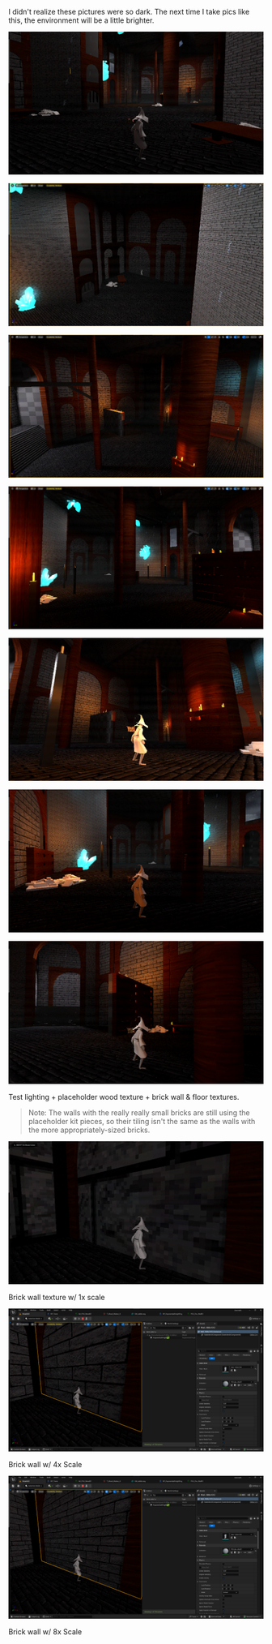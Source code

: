 I didn't realize these pictures were so dark. The next time I take pics like this, the environment will be a little brighter.

![](<../../../../_Meta/Attachments/Pasted image 20250608221736.png>)

![](<../../../../_Meta/Attachments/Pasted image 20250608222631.png>)

![](<../../../../_Meta/Attachments/Pasted image 20250608222649.png>)

![](<../../../../_Meta/Attachments/Pasted image 20250608222725.png>)

![](<../../../../_Meta/Attachments/Pasted image 20250608222749.png>)

![](<../../../../_Meta/Attachments/Pasted image 20250608222807.png>)

![](<../../../../_Meta/Attachments/Pasted image 20250608223330.png>)

Test lighting + placeholder wood texture + brick wall & floor textures.

> Note: The walls with the really really small bricks are still using the placeholder kit pieces, so their tiling isn't the same as the walls with the more appropriately-sized bricks.

![](<../../../../_Meta/Attachments/Pasted image 20250608222017.png>)

Brick wall texture w/ 1x scale

![](<../../../../_Meta/Attachments/Pasted image 20250608222051.png>)

Brick wall w/ 4x Scale

![](<../../../../_Meta/Attachments/Pasted image 20250608222108.png>)

Brick wall w/ 8x Scale
